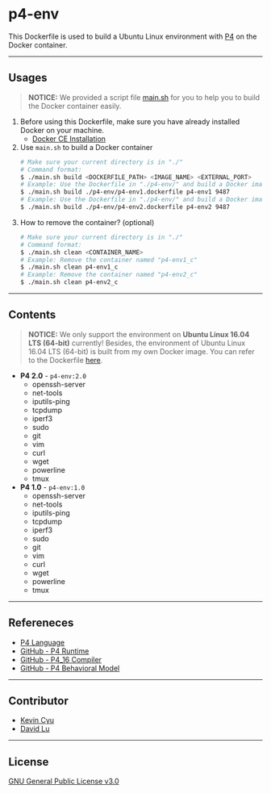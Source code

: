 # p4-env

This Dockerfile is used to build a Ubuntu Linux environment with [P4](https://p4.org/) on the Docker container.

---
## Usages

> **NOTICE:** We provided a script file [main.sh](../main.sh) for you to help you to build the Docker container easily.

1. Before using this Dockerfile, make sure you have already installed Docker on your machine.
    * [Docker CE Installation](https://docs.docker.com/install)
2. Use `main.sh` to build a Docker container
    ```bash
    # Make sure your current directory is in "./"
    # Command format:
    $ ./main.sh build <DOCKERFILE_PATH> <IMAGE_NAME> <EXTERNAL_PORT>
    # Example: Use the Dockerfile in "./p4-env/" and build a Docker image named "p4-env1" which externel port is 9487
    $ ./main.sh build ./p4-env/p4-env1.dockerfile p4-env1 9487
    # Example: Use the Dockerfile in "./p4-env/" and build a Docker image named "p4-env2" which externel port is 9487
    $ ./main.sh build ./p4-env/p4-env2.dockerfile p4-env2 9487
    ```
3. How to remove the container? (optional)
    ```bash
    # Make sure your current directory is in "./"
    # Command format:
    $ ./main.sh clean <CONTAINER_NAME>
    # Example: Remove the container named "p4-env1_c"
    $ ./main.sh clean p4-env1_c
    # Example: Remove the container named "p4-env2_c"
    $ ./main.sh clean p4-env2_c
    ```

---
## Contents

> **NOTICE:** We only support the environment on **Ubuntu Linux 16.04 LTS (64-bit)** currently! Besides, the environment of Ubuntu Linux 16.04 LTS (64-bit) is built from my own Docker image. You can refer to the Dockerfile [here](../ubuntu-env/).

* **P4 2.0** - `p4-env:2.0`
    * openssh-server
    * net-tools
    * iputils-ping
    * tcpdump
    * iperf3
    * sudo
    * git
    * vim
    * curl
    * wget
    * powerline
    * tmux
* **P4 1.0** - `p4-env:1.0`
    * openssh-server
    * net-tools
    * iputils-ping
    * tcpdump
    * iperf3
    * sudo
    * git
    * vim
    * curl
    * wget
    * powerline
    * tmux

---
## Refereneces

* [P4 Language](https://p4.org/)
* [GitHub - P4 Runtime](https://github.com/p4lang/p4runtime)
* [GitHub - P4_16 Compiler](https://github.com/p4lang/p4c)
* [GitHub - P4 Behavioral Model](https://github.com/p4lang/behavioral-model)

---
## Contributor

* [Kevin Cyu](https://github.com/kevinbird61)
* [David Lu](https://github.com/yungshenglu)

---
## License

[GNU General Public License v3.0](../LICENSE)
